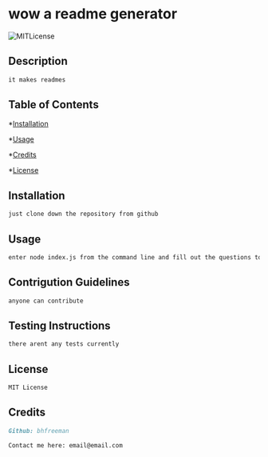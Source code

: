 # wow a readme generator
  ![MITLicense](https://img.shields.io/badge/license-MITLicense-brightgreen)

  ## Description
  ```md
  it makes readmes
  ```
  ## Table of Contents

  *[Installation](#installation)

  *[Usage](#usage)

  *[Credits](#credits)

  *[License](#license)


  ## Installation
  ```md
  just clone down the repository from github
  ```
  ## Usage
  ```md
  enter node index.js from the command line and fill out the questions to get a readme
  ```
  ## Contrigution Guidelines
  ```md
  anyone can contribute
  ```
  ## Testing Instructions
  ```md
  there arent any tests currently
  ```
  ## License
  ```md
  MIT License
  ```
  ## Credits
  ```md
  Github: bhfreeman

  Contact me here: email@email.com
  ```
  